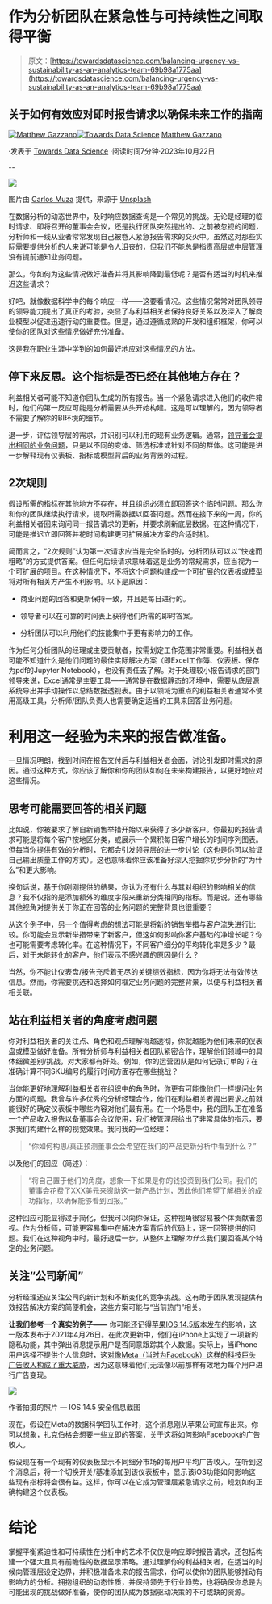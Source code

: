 # 作为分析团队在紧急性与可持续性之间取得平衡

> 原文：[https://towardsdatascience.com/balancing-urgency-vs-sustainability-as-an-analytics-team-69b98a1775aa](https://towardsdatascience.com/balancing-urgency-vs-sustainability-as-an-analytics-team-69b98a1775aa)

## 关于如何有效应对即时报告请求以确保未来工作的指南

[](https://medium.com/@mattgazzano?source=post_page-----69b98a1775aa--------------------------------)[![Matthew Gazzano](../Images/23f154b154d05847c2c13ea17ceb7a57.png)](https://medium.com/@mattgazzano?source=post_page-----69b98a1775aa--------------------------------)[](https://towardsdatascience.com/?source=post_page-----69b98a1775aa--------------------------------)[![Towards Data Science](../Images/a6ff2676ffcc0c7aad8aaf1d79379785.png)](https://towardsdatascience.com/?source=post_page-----69b98a1775aa--------------------------------) [Matthew Gazzano](https://medium.com/@mattgazzano?source=post_page-----69b98a1775aa--------------------------------)

·发表于 [Towards Data Science](https://towardsdatascience.com/?source=post_page-----69b98a1775aa--------------------------------) ·阅读时间7分钟·2023年10月22日

--

![](../Images/13a0e8eab0d295b299e9c88a2cfb6710.png)

图片由 [Carlos Muza](https://unsplash.com/@kmuza?utm_source=medium&utm_medium=referral) 提供，来源于 [Unsplash](https://unsplash.com/?utm_source=medium&utm_medium=referral)

在数据分析的动态世界中，及时响应数据查询是一个常见的挑战。无论是经理的临时请求、即将召开的董事会会议，还是执行团队突然提出的、之前被忽视的问题，分析师和一线从业者常常发现自己被卷入紧急报告需求的交火中。虽然这对那些实际需要提供分析的人来说可能是令人沮丧的，但我们不能总是指责高层或中层管理没有提前通知业务问题。

那么，你如何为这些情况做好准备并将其影响降到最低呢？是否有适当的时机来推迟这些请求？

好吧，就像数据科学中的每个响应一样——这要看情况。这些情况常常对团队领导的领导能力提出了真正的考验，突显了与利益相关者保持良好关系以及深入了解商业模型以促进迅速行动的重要性。但是，通过遵循成熟的开发和组织框架，你可以使你的团队对这些情况做好充分准备。

这是我在职业生涯中学到的如何最好地应对这些情况的方法。

## 停下来反思。这个指标是否已经在其他地方存在？

利益相关者可能不知道你团队生成的所有报告。当一个紧急请求进入他们的收件箱时，他们的第一反应可能是分析需要从头开始构建。这是可以理解的，因为领导者不需要了解你的BI环境的细节。

退一步，评估领导层的需求，并识别可以利用的现有业务逻辑。通常，[领导者会提出相同的业务问题](https://medium.com/towards-data-science/10-common-questions-data-analysts-are-likely-to-encounter-and-how-to-answer-them-5d4d967635da)，只是以不同的变体、筛选标准或针对不同的群体。这可能是进一步解释现有仪表板、指标或模型背后的业务背景的过程。

## 2次规则

假设所需的指标在其他地方不存在，并且组织必须立即回答这个临时问题。那么你和你的团队继续执行请求，提取所需数据以回答问题。然而在接下来的一周，你的利益相关者回来询问同一报告请求的更新，并要求刷新底层数据。在这种情况下，可能是推迟立即回答并花时间构建更可扩展解决方案的合适时机。

简而言之，“2次规则”认为第一次请求应当是完全临时的，分析团队可以以“快速而粗略”的方式提供答案。但任何后续请求意味着这是业务的常规需求，应当视为一个可扩展的项目。在这种情况下，不将这个问题构建成一个可扩展的仪表板或模型将对所有相关方产生不利影响。以下是原因：

+   商业问题的回答和更新保持一致，并且是每日进行的。

+   领导者可以在可靠的时间表上获得他们所需的即时答案。

+   分析团队可以利用他们的技能集中于更有影响力的工作。

作为任何分析团队的经理或主要贡献者，按需划定工作范围非常重要。利益相关者可能不知道什么是他们问题的最佳实际解决方案（即Excel工作簿、仪表板、保存为pdf的Jupyter Notebook），也没有责任去了解。对于处理较小报告请求的部门领导来说，Excel通常是主要工具——通常是在数据静态的环境中，需要从底层源系统导出并手动操作以总结数据透视表。由于以领域为重点的利益相关者通常不使用高级工具，分析师/团队负责人也需要确定适当的工具来回答业务问题。

# 利用这一经验为未来的报告做准备。

一旦情况明朗，找到时间在报告交付后与利益相关者会面，讨论引发即时需求的原因。通过这种方式，你应该了解你和你的团队如何在未来构建报告，以更好地应对这些情况。

## 思考可能需要回答的相关问题

比如说，你被要求了解自新销售举措开始以来获得了多少新客户。你最初的报告请求可能是将每个客户按地区分类，或展示一个累积每日客户增长的时间序列图表。但每当你提供有效的分析时，它都会引发领导层的进一步讨论（这也是你可以验证自己输出质量工作的方式）。这也意味着你应该准备好深入挖掘你初步分析的“为什么”和更大影响。

换句话说，基于你刚刚提供的结果，你认为还有什么与其对组织的影响相关的信息？我不仅指的是添加额外的维度字段来重新分类相同的指标。而是说，还有哪些其他视角对提供关于你正在回答的业务问题的完整背景也很重要？

从这个例子中，另一个值得考虑的想法可能是将新的销售举措与客户流失进行比较。你可能会显示新举措带来了新客户，但这如何影响你客户基础的净增长呢？你也可能需要考虑转化率。在这种情况下，不同客户细分的平均转化率是多少？最后，对于未能转化的客户，他们表示不感兴趣的原因是什么？

当然，你不能让仪表盘/报告充斥着无尽的关键绩效指标，因为你将无法有效传达信息。然而，你需要挑选和选择如何框定业务问题的完整背景，以便与利益相关者相关联。

## 站在利益相关者的角度考虑问题

你对利益相关者的关注点、角色和观点理解得越透彻，你就越能为他们未来的仪表盘或模型做好准备。所有分析师与利益相关者团队紧密合作，理解他们领域中的具体细微差别/挑战，对大家都有好处。例如，你的运营团队是如何记录订单的？在准确计算不同SKU编号的履行时间方面存在哪些挑战？

当你能更好地理解利益相关者在组织中的角色时，你更有可能像他们一样提问业务方面的问题。我曾与许多优秀的分析经理合作，他们在利益相关者提出要求之前就能很好的确定仪表板中哪些内容对他们最有用。在一个场景中，我的团队正在准备一个产品收入报告以备董事会会议使用，我们被管理层给出了非常具体的指示，要求我们构建什么样的视觉效果。我问我的一位经理：

> “你如何构思/真正预测董事会会希望在我们的产品更新分析中看到什么？”

以及他们的回应（简述）：

> “将自己置于他们的角度，想象一下如果是你的钱投资到我们公司。我们的董事会花费了XXX美元来资助这一新产品计划，因此他们希望了解相关的成功指标，以确保能够看到回报。”

这种回应可能显得过于简化，但我可以向你保证，这种视角很容易被个体贡献者忽视。作为分析师，可能更容易集中在解决方案背后的代码上，逐一回答提供的问题。我们在这种视角中时，最好退后一步，从整体上理解*为什么*我们要回答某个特定的业务问题。

## 关注“公司新闻”

分析经理还应关注公司的新计划和不断变化的竞争挑战。这有助于团队发现提供有效报告解决方案的简便机会，这些方案可能与“当前热门”相关。

**让我们参考一个真实的例子——** 你可能还记得[苹果IOS 14.5版本发布](https://support.apple.com/en-us/HT211808#145:~:text=App%20Tracking%20Transparency%20lets%20you%20control%20which%20apps%20are%20allowed%20to%20track%20your%20activity%20across%20other%20companies%27%20apps%20and%20websites%20for%20ads%20or%20sharing%20with%20data%20brokers)的影响，这一版本发布于2021年4月26日。在此次更新中，他们在iPhone上实现了一项新的隐私功能，其中弹出消息提示用户是否同意跟踪其个人数据。实际上，当iPhone用户选择不提供个人信息时，这[对像Meta（当时为Facebook）这样的科技巨头广告收入构成了重大威胁](https://9to5mac.com/2022/04/13/apples-app-tracking-transparency-crackdown-estimated-to-cost-facebook-another-13-billion-in-2022/#:~:text=For%20example%2C%20when%20you%20open,Track%E2%80%9D%20or%20%E2%80%9CAllow.%E2%80%9D)，因为这意味着他们无法像以前那样有效地为每个用户进行广告变现。

![](../Images/38454e137427d337a08358929030f1fd.png)

作者拍摄的照片 — IOS 14.5 安全信息截图

现在，假设在Meta的数据科学团队工作时，这个消息刚从苹果公司宣布出来。你可以想象，[扎克伯格](https://en.wikipedia.org/wiki/Mark_Zuckerberg)会想要一些立即的答案，关于这将如何影响Facebook的广告收入。

假设现在有一个现有的仪表板显示不同细分市场的每用户平均广告收入。在听到这个消息后，将一个切换开关/基准添加到该仪表板中，显示该iOS功能如何影响这些现有指标将会很有益。这样，你可以在它成为管理层紧急请求之前，规划如何正确构建这个仪表板。

# 结论

掌握平衡紧迫性和可持续性在分析中的艺术不仅仅是响应即时报告请求，还包括构建一个强大且具有前瞻性的数据显示策略。通过理解你的利益相关者，在适当的时候向管理层设定边界，并积极准备未来的报告需求，你可以使你的团队能够推动有影响力的分析。拥抱组织的动态性质，并保持领先于行业趋势，也将确保你总是为可能出现的挑战做好准备，使你的团队成为数据驱动决策的不可或缺的资源。
